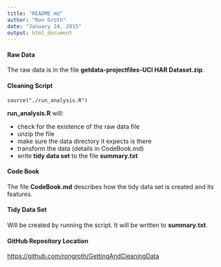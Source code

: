 ```yaml
---
title: "README.md"
author: "Ron Groth"
date: "January 24, 2015"
output: html_document
---
```


#### Raw Data
The raw data is in the file **getdata-projectfiles-UCI HAR Dataset.zip**.

#### Cleaning Script

```
source("./run_analysis.R")
```

**run_analysis.R** will:

- check for the existence of the raw data file
- unzip the file
- make sure the data directory it expects is there
- transform the data (details in CodeBook.md)
- write **tidy data set** to the file **summary.txt**

#### Code Book

The file **CodeBook.md** describes how the tidy data set is created and its features.

#### Tidy Data Set

Will be created by running the script. It will be written to **summary.txt**.

#### GitHub Repository Location

https://github.com/rongroth/GettingAndCleaningData

